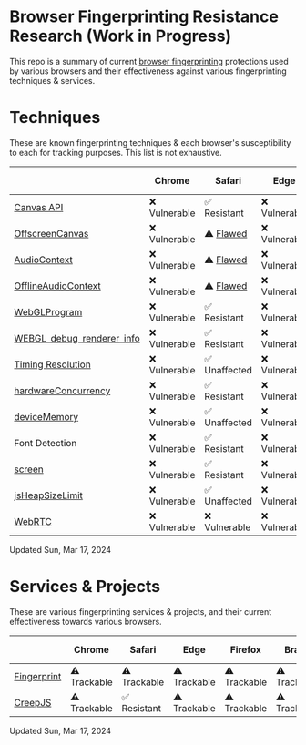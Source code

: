 # Browser Fingerprinting Resistance Research (Work in Progress)

This repo is a summary of current <a href="https://en.wikipedia.org/wiki/Device_fingerprint#Browser_fingerprint">browser fingerprinting</a> protections used by various browsers and their effectiveness against various fingerprinting techniques & services.

# Techniques

These are known fingerprinting techniques & each browser's susceptibility to each for tracking purposes. This list is not exhaustive.

|                                                                                                                    | Chrome        | Safari       | Edge           | Firefox       | Brave        | Opera        | Tor / Mullvad |
| ------------------------------------------------------------------------------------------------------------------ | ------------- | ------------ | -------------- | ------------- | ------------ | ------------ | ------------ |
| <a href="https://developer.mozilla.org/en-US/docs/Web/API/Canvas_API">Canvas API</a>                               | ❌ Vulnerable | ✅ Resistant | ❌ Vulnerable   | ✅ Resistant  | ✅ Resistant | ❌ Vulnerable | ✅ Resistant |
| <a href="https://developer.mozilla.org/en-US/docs/Web/API/OffscreenCanvas">OffscreenCanvas</a>                     | ❌ Vulnerable | ⚠️ <a href="https://github.com/Joe12387/safari-canvas-fingerprinting-exploit">Flawed</a> | ❌ Vulnerable   | ⚠️ <a href="https://bugzilla.mozilla.org/show_bug.cgi?id=1885471">Flawed</a> | ✅ Resistant | ❌ Vulnerable | ✅ Resistant |
| <a href="https://developer.mozilla.org/en-US/docs/Web/API/AudioContext">AudioContext</a>                           | ❌ Vulnerable | ⚠️ <a href="https://fingerprint.com/blog/bypassing-safari-17-audio-fingerprinting-protection/">Flawed</a> | ❌ Vulnerable   | ❌ Vulnerable | ✅ Resistant | ❌ Vulnerable | ✅ Disabled |
| <a href="https://developer.mozilla.org/en-US/docs/Web/API/OfflineAudioContext">OfflineAudioContext</a>             | ❌ Vulnerable | ⚠️ <a href="https://fingerprint.com/blog/bypassing-safari-17-audio-fingerprinting-protection/">Flawed</a> | ❌ Vulnerable   | ❌ Vulnerable | ✅ Resistant | ❌ Vulnerable | ✅ Disabled |
| <a href="https://developer.mozilla.org/en-US/docs/Web/API/WebGLProgram">WebGLProgram</a>                           | ❌ Vulnerable | ✅ Resistant | ❌ Vulnerable   | ❌ Vulnerable | ✅ Resistant | ❌ Vulnerable | ✅ Disabled |
| <a href="https://developer.mozilla.org/en-US/docs/Web/API/WEBGL_debug_renderer_info">WEBGL_debug_renderer_info</a> | ❌ Vulnerable | ✅ Resistant | ❌ Vulnerable   | ❌ Vulnerable | ✅ Resistant | ❌ Vulnerable | ✅ Disabled |
| <a href="https://github.com/brave/brave-browser/issues/24681">Timing Resolution</a>                                | ❌ Vulnerable | ✅ Unaffected | ❌ Vulnerable   | ✅ Unaffected | ✅ Resistant | ❌ Vulnerable | ✅ Unaffected |
| <a href="https://developer.mozilla.org/en-US/docs/Web/API/Navigator/hardwareConcurrency">hardwareConcurrency</a>  | ❌ Vulnerable | ✅ Resistant | ❌ Vulnerable   | ❌ Vulnerable   | ✅ Resistant | ❌ Vulnerable | ✅ Resistant |
| <a href="https://developer.mozilla.org/en-US/docs/Web/API/Navigator/deviceMemory">deviceMemory</a>                | ❌ Vulnerable | ✅ Unaffected | ❌ Vulnerable   | ✅ Unaffected   | ✅ Resistant | ❌ Vulnerable | ✅ Unaffected |
| Font Detection                                                                                                    | ❌ Vulnerable | ✅ Resistant  | ❌ Vulnerable   | ❌ Vulnerable   | ✅ Resistant | ❌ Vulnerable | ✅ Resistant |
| <a href="https://developer.mozilla.org/en-US/docs/Web/API/Window/screen">screen</a>                               | ❌ Vulnerable | ✅ Resistant  | ❌ Vulnerable   | ❌ Vulnerable   | ✅ Resistant | ❌ Vulnerable | ✅ Resistant |
| <a href="https://developer.mozilla.org/en-US/docs/Web/API/Performance/memory">jsHeapSizeLimit</a>                 | ❌ Vulnerable | ✅ Unaffected | ❌ Vulnerable   | ✅ Unaffected   | ❌ Vulnerable | ❌ Vulnerable | ✅ Unaffected |
| <a href="https://developer.mozilla.org/en-US/docs/Web/API/WebRTC_API">WebRTC</a>                                  | ❌ Vulnerable | ❌ Vulnerable | ❌ Vulnerable   | ❌ Vulnerable   | ❌ Vulnerable | ❌ Vulnerable | ✅ Disabled |

Updated Sun, Mar 17, 2024

# Services & Projects

These are various fingerprinting services & projects, and their current effectiveness towards various browsers.

|                                                                | Chrome        | Safari       | Edge           | Firefox      | Brave        | Opera       | Tor / Mullvad |
| -------------------------------------------------------------- | ------------- | ------------ | -------------- | ------------ | ------------ | ----------- | ------------- |
| <a href="https://fingerprint.com/demo">Fingerprint</a>         | ⚠️ Trackable  | ⚠️ Trackable | ⚠️ Trackable    | ⚠️ Trackable | ⚠️ Trackable | ⚠️ Trackable | ✅ Resistant  |
| <a href="https://abrahamjuliot.github.io/creepjs/">CreepJS</a> | ⚠️ Trackable  | ✅ Resistant | ⚠️ Trackable    | ⚠️ Trackable | ⚠️ Trackable | ⚠️ Trackable | ✅ Resistant  |

Updated Sun, Mar 17, 2024
